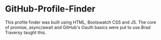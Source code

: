 # GitHub-Profile-Finder
This profile finder was built using HTML, Bootswatch CSS and JS. The core of promise, async/await and GitHub's Oauth basics were put to use.Brad Traversy taught this.
